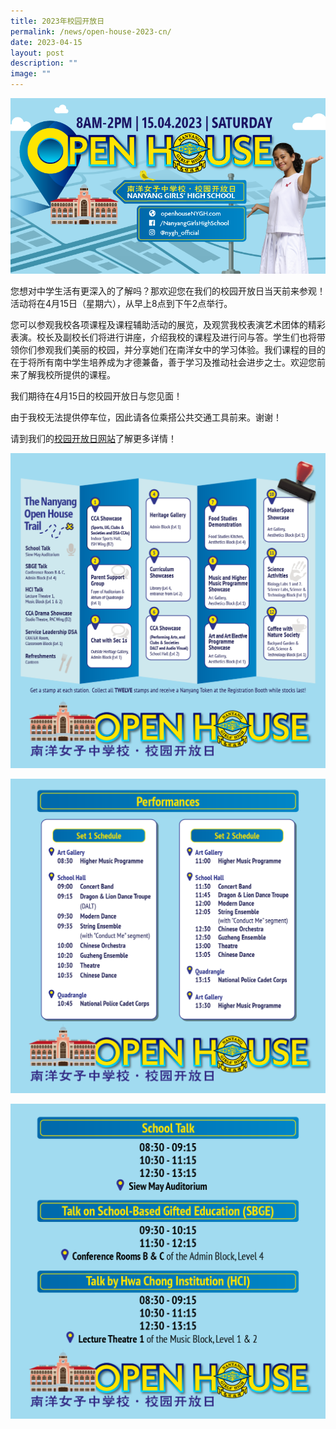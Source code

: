 ```yaml
---
title: 2023年校园开放日
permalink: /news/open-house-2023-cn/
date: 2023-04-15
layout: post
description: ""
image: ""
---
```

![](/images/oh_banner-825x460.png)

您想对中学生活有更深入的了解吗？那欢迎您在我们的校园开放日当天前来参观！活动将在4月15日（星期六），从早上8点到下午2点举行。

您可以参观我校各项课程及课程辅助活动的展览，及观赏我校表演艺术团体的精彩表演。校长及副校长们将进行讲座，介绍我校的课程及进行问与答。学生们也将带领你们参观我们美丽的校园，并分享她们在南洋女中的学习体验。我们课程的目的在于将所有南中学生培养成为才德兼备，善于学习及推动社会进步之士。欢迎您前来了解我校所提供的课程。

我们期待在4月15日的校园开放日与您见面！

由于我校无法提供停车位，因此请各位乘搭公共交通工具前来。谢谢！

请到我们的[校园开放日网站](https://openhousenygh.com/)了解更多详情！

![](/images/oh_trail.png)

![](/images/performances.png)

![](/images/school_talks.png)